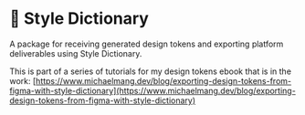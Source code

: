 # 🎨 Style Dictionary

A package for receiving generated design tokens and exporting platform deliverables using Style Dictionary.

This is part of a series of tutorials for my design tokens ebook that is in the work: [https://www.michaelmang.dev/blog/exporting-design-tokens-from-figma-with-style-dictionary](https://www.michaelmang.dev/blog/exporting-design-tokens-from-figma-with-style-dictionary)
